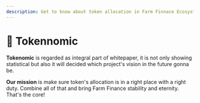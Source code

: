 ```yaml
---
description: Get to know about token allocation in Farm Finnace Ecosystem
---
```


# 🎯 Tokennomic

**Tokenomic** is regarded as integral part of whitepaper, it is not only showing statistical but also it will decided which project's vision in the future gonna be.

**Our mission** is make sure token's allocation is in a right place with a right duty. Combine all of that and bring Farm Finance stability and eternity. That's the core!
